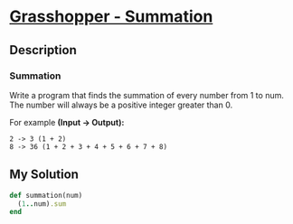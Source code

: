 # [Grasshopper - Summation](https://www.codewars.com/kata/55d24f55d7dd296eb9000030)

## Description
### Summation
Write a program that finds the summation of every number from 1 to num. The number will always be a positive integer 
greater than 0.

For example **(Input -> Output):**
```
2 -> 3 (1 + 2)
8 -> 36 (1 + 2 + 3 + 4 + 5 + 6 + 7 + 8)
```

## My Solution
```ruby
def summation(num)
  (1..num).sum
end
```
